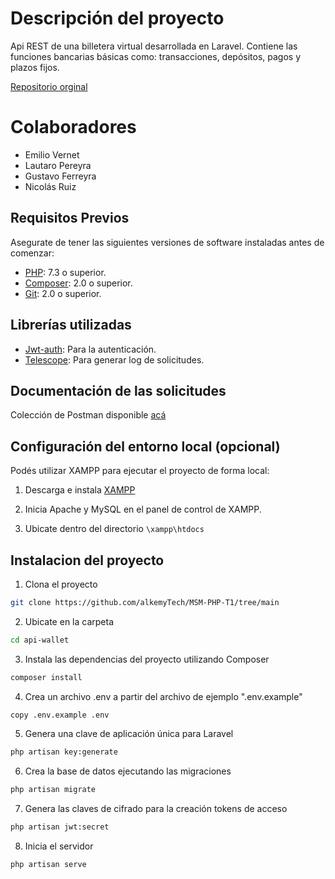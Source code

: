 


# Descripción del proyecto

Api REST de una billetera virtual desarrollada en Laravel. Contiene las funciones bancarias básicas como: transacciones, depósitos, pagos y plazos fijos.

[Repositorio orginal](https://github.com/alkemyTech/MSM-PHP-T3)

# Colaboradores
- Emilio Vernet
- Lautaro Pereyra
- Gustavo Ferreyra
- Nicolás Ruiz

## Requisitos Previos

Asegurate de tener las siguientes versiones de software instaladas antes de comenzar:

- [PHP](https://www.php.net/): 7.3 o superior.
- [Composer](https://getcomposer.org/): 2.0 o superior.
- [Git](https://git-scm.com/): 2.0 o superior.

## Librerías utilizadas

- [Jwt-auth](https://jwt-auth.readthedocs.io/en/develop/): Para la autenticación.
- [Telescope](https://laravel.com/docs/10.x/telescope): Para generar log de solicitudes.

## Documentación de las solicitudes

Colección de Postman disponible [acá](https://github.com/emiliovernet/api-wallet/blob/main/api-wallet.postman_collection.json) 

## Configuración del entorno local (opcional)

Podés utilizar XAMPP para ejecutar el proyecto de forma local:

1) Descarga e instala [XAMPP](https://www.apachefriends.org/es/download.html)

2) Inicia Apache y MySQL en el panel de control de XAMPP.

3) Ubicate dentro del directorio ``\xampp\htdocs``

## Instalacion del proyecto

1) Clona el proyecto

```bash
git clone https://github.com/alkemyTech/MSM-PHP-T1/tree/main
```
2) Ubicate en la carpeta

```bash
cd api-wallet
```
3) Instala las dependencias del proyecto utilizando Composer

 ```bash
 composer install
 ```
 
4) Crea un archivo .env a partir del archivo de ejemplo ".env.example"

 ```bash
 copy .env.example .env
 ```

5) Genera una clave de aplicación única para Laravel

 ```bash
 php artisan key:generate
 ```

6) Crea la base de datos ejecutando las migraciones

 ```bash
 php artisan migrate
 ```

7) Genera las claves de cifrado para la creación tokens de acceso

 ```bash
 php artisan jwt:secret
 ```

8) Inicia el servidor

 ```bash
 php artisan serve
 ```

